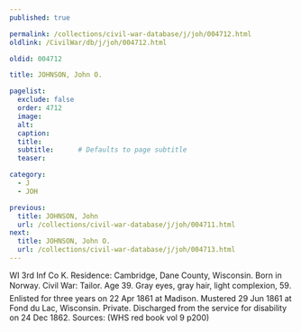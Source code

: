 ```yaml
---
published: true

permalink: /collections/civil-war-database/j/joh/004712.html
oldlink: /CivilWar/db/j/joh/004712.html

oldid: 004712

title: JOHNSON, John O.

pagelist:
  exclude: false
  order: 4712
  image: 
  alt:
  caption:
  title:
  subtitle:      # Defaults to page subtitle
  teaser:

category: 
  - J 
  - JOH

previous:
  title: JOHNSON, John
  url: /collections/civil-war-database/j/joh/004711.html  
next:
  title: JOHNSON, John O.
  url: /collections/civil-war-database/j/joh/004713.html   
---
```

WI 3rd Inf Co K. Residence: Cambridge, Dane County, Wisconsin. Born in Norway. Civil War: Tailor. Age 39. Gray eyes, gray hair, light complexion, 5&#146;9&#148;. Enlisted for three years on 22 Apr 1861 at Madison. Mustered 29 Jun 1861 at Fond du Lac, Wisconsin. Private. Discharged from the service for disability on 24 Dec 1862. Sources: (WHS red book vol 9 p200)